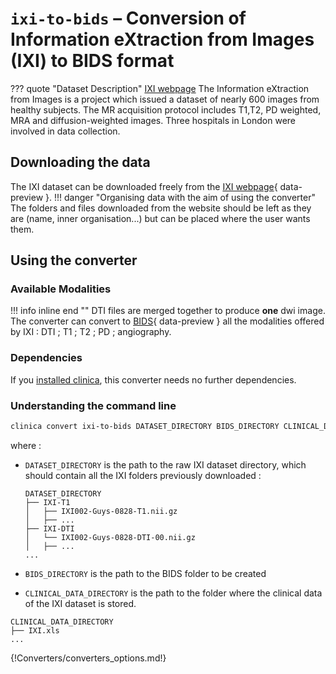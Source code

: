 # `ixi-to-bids` – Conversion of Information eXtraction from Images (IXI) to BIDS format
??? quote "Dataset Description"
    [IXI webpage](https://brain-development.org/ixi-dataset/)
    The Information eXtraction from Images is a project which issued a dataset of nearly
    600 images from healthy subjects. The MR acquisition protocol includes T1,T2, PD weighted,
    MRA and diffusion-weighted images. Three hospitals in London were involved in data collection.

## Downloading the data
The IXI dataset can be downloaded freely from the [IXI webpage](https://brain-development.org/ixi-dataset/){ data-preview }.
!!! danger "Organising data with the aim of using the converter"
    The folders and files downloaded from the website should be left as they are (name, inner organisation...) but can be
    placed where the user wants them.

## Using the converter
### Available Modalities

!!! info inline end ""
    DTI files are merged together to produce **one** dwi image.
The converter can convert to [BIDS](../glossary.md#bids){ data-preview } all the modalities offered by IXI :
DTI ; T1 ; T2 ; PD ; angiography.


### Dependencies
If you [installed clinica](../Installation.md#install-clinica), this converter needs no further dependencies.

### Understanding the command line
```bash
clinica convert ixi-to-bids DATASET_DIRECTORY BIDS_DIRECTORY CLINICAL_DATA_DIRECTORY
```
where :

- `DATASET_DIRECTORY` is the path to the raw IXI dataset directory, which should contain all the IXI folders previously downloaded :
  ```
  DATASET_DIRECTORY
  ├── IXI-T1
  │   ├── IXI002-Guys-0828-T1.nii.gz
  │   ├── ...
  ├── IXI-DTI
  │   └── IXI002-Guys-0828-DTI-00.nii.gz
  │   ├── ...
  ...
  ```

- `BIDS_DIRECTORY` is the path to the BIDS folder to be created
- `CLINICAL_DATA_DIRECTORY` is the path to the folder where the clinical data of the IXI dataset is stored.
```
CLINICAL_DATA_DIRECTORY
├── IXI.xls
...
```

{!Converters/converters_options.md!}
